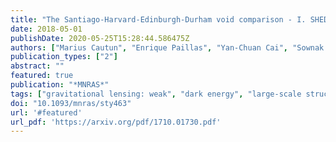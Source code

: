 ```yaml
---
title: "The Santiago-Harvard-Edinburgh-Durham void comparison - I. SHEDding light on chameleon gravity tests"
date: 2018-05-01
publishDate: 2020-05-25T15:28:44.586475Z
authors: ["Marius Cautun", "Enrique Paillas", "Yan-Chuan Cai", "Sownak Bose", "Joaquin Armijo", "Baojiu Li", "Nelson Padilla"]
publication_types: ["2"]
abstract: ""
featured: true
publication: "*MNRAS*"
tags: ["gravitational lensing: weak", "dark energy", "large-scale structure of Universe", "cosmology: theory", "Astrophysics - Cosmology and Nongalactic Astrophysics"]
doi: "10.1093/mnras/sty463"
url: '#featured'
url_pdf: 'https://arxiv.org/pdf/1710.01730.pdf'
---
```


